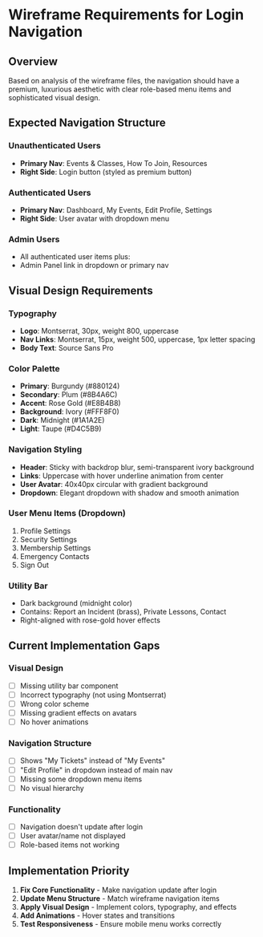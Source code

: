 # Wireframe Requirements for Login Navigation

## Overview
Based on analysis of the wireframe files, the navigation should have a premium, luxurious aesthetic with clear role-based menu items and sophisticated visual design.

## Expected Navigation Structure

### Unauthenticated Users
- **Primary Nav**: Events & Classes, How To Join, Resources
- **Right Side**: Login button (styled as premium button)

### Authenticated Users
- **Primary Nav**: Dashboard, My Events, Edit Profile, Settings
- **Right Side**: User avatar with dropdown menu

### Admin Users
- All authenticated user items plus:
- Admin Panel link in dropdown or primary nav

## Visual Design Requirements

### Typography
- **Logo**: Montserrat, 30px, weight 800, uppercase
- **Nav Links**: Montserrat, 15px, weight 500, uppercase, 1px letter spacing
- **Body Text**: Source Sans Pro

### Color Palette
- **Primary**: Burgundy (#880124)
- **Secondary**: Plum (#8B4A6C)
- **Accent**: Rose Gold (#E8B4B8)
- **Background**: Ivory (#FFF8F0)
- **Dark**: Midnight (#1A1A2E)
- **Light**: Taupe (#D4C5B9)

### Navigation Styling
- **Header**: Sticky with backdrop blur, semi-transparent ivory background
- **Links**: Uppercase with hover underline animation from center
- **User Avatar**: 40x40px circular with gradient background
- **Dropdown**: Elegant dropdown with shadow and smooth animation

### User Menu Items (Dropdown)
1. Profile Settings
2. Security Settings  
3. Membership Settings
4. Emergency Contacts
5. Sign Out

### Utility Bar
- Dark background (midnight color)
- Contains: Report an Incident (brass), Private Lessons, Contact
- Right-aligned with rose-gold hover effects

## Current Implementation Gaps

### Visual Design
- [ ] Missing utility bar component
- [ ] Incorrect typography (not using Montserrat)
- [ ] Wrong color scheme
- [ ] Missing gradient effects on avatars
- [ ] No hover animations

### Navigation Structure  
- [ ] Shows "My Tickets" instead of "My Events"
- [ ] "Edit Profile" in dropdown instead of main nav
- [ ] Missing some dropdown menu items
- [ ] No visual hierarchy

### Functionality
- [ ] Navigation doesn't update after login
- [ ] User avatar/name not displayed
- [ ] Role-based items not working

## Implementation Priority

1. **Fix Core Functionality** - Make navigation update after login
2. **Update Menu Structure** - Match wireframe navigation items
3. **Apply Visual Design** - Implement colors, typography, and effects
4. **Add Animations** - Hover states and transitions
5. **Test Responsiveness** - Ensure mobile menu works correctly
